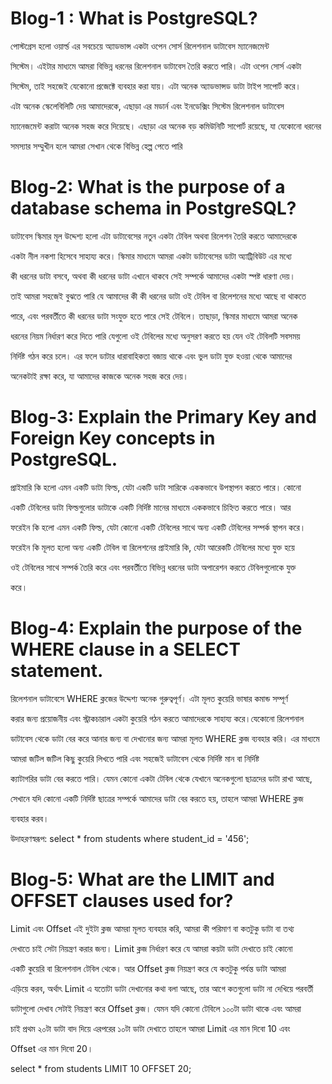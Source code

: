 # Blog-1 : What is PostgreSQL?


পোস্টগ্রেস হলো ওয়ার্ল্ড এর সবচেয়ে অ্যাডভান্স একটা ওপেন সোর্স রিলেশনাল ডাটাবেস ম্যানেজমেন্ট 

সিস্টেম। এইটার মাধ্যমে আমরা বিভিন্ন ধরনের রিলেশনাল ডাটাবেস তৈরি করতে পারি। এটা ওপেন সোর্স একটা 

সিস্টেম, তাই সহজেই যেকোনো প্রজেক্টে ব্যবহার করা যায়। এটা অনেক অ্যাডভান্সড ডাটা টাইপ সাপোর্ট করে। 

এটা অনেক স্কেলেবিলিটি দেয় আমাদেরকে, এছাড়া এর মডার্ন এবং ইনডেক্সিং সিস্টেম রিলেশনাল ডাটাবেস 

ম্যানেজমেন্ট করাটা অনেক সহজ করে দিয়েছে। এছাড়া এর অনেক বড় কমিউনিটি সাপোর্ট রয়েছে, যা যেকোনো ধরনের 

সমস্যার সম্মুখীন হলে আমরা সেখান থেকে বিভিন্ন হেল্প পেতে পারি


# Blog-2: What is the purpose of a database schema in PostgreSQL?

ডাটাবেস স্কিমার মূল উদ্দেশ্য হলো  এটা ডাটাবেসের নতুন একটা টেবিল অথবা রিলেশন তৈরি করতে আমাদেরকে

একটা নীল নকশা হিসেবে সাহায্য করে। স্কিমার মাধ্যমে আমরা একটা ডাটাবেসের ডাটা অ্যাট্রিবিউট এর মধ্যে 

কী ধরনের ডাটা বসবে, অথবা কী ধরনের ডাটা এখানে থাকবে  সেই সম্পর্কে আমাদের একটা স্পষ্ট ধারণা দেয়। 

তাই আমরা সহজেই বুঝতে পারি যে আমাদের কী কী ধরনের ডাটা ওই টেবিল বা রিলেশনের মধ্যে আছে বা থাকতে 

পারে, এবং পরবর্তীতে কী ধরনের ডাটা সংযুক্ত হতে পারে সেই টেবিলে। তাছাড়া, স্কিমার মাধ্যমে আমরা অনেক 

ধরনের নিয়ম নির্ধারণ করে দিতে পারি যেগুলো ওই টেবিলের মধ্যে অনুসরণ করতে হয় যেন ওই টেবিলটি সবসময় 

নির্দিষ্ট গঠন করে চলে। এর ফলে ডাটার ধারাবাহিকতা বজায় থাকে এবং ভুল ডাটা যুক্ত হওয়া থেকে আমাদের 

অনেকটাই রক্ষা করে, যা আমাদের কাজকে অনেক সহজ করে দেয়।



# Blog-3: Explain the Primary Key and Foreign Key concepts in PostgreSQL.

প্রাইমারি কি হলো এমন একটি ডাটা ফিল্ড, যেটা একটি ডাটা সারিকে এককভাবে উপস্থাপন করতে পারে। কোনো 

একটি টেবিলের ডাটা ফিল্ডগুলোর ডাটাকে একটি নির্দিষ্ট মানের মাধ্যমে এককভাবে চিহ্নিত করতে পারে। আর 

ফরেইন কি হলো এমন একটি ফিল্ড, যেটা কোনো একটি টেবিলের সাথে অন্য একটি টেবিলের সম্পর্ক স্থাপন করে। 

ফরেইন কি মূলত হলো অন্য একটি টেবিল বা রিলেশনের প্রাইমারি কি, যেটা আরেকটি টেবিলের মধ্যে যুক্ত হয়ে 

ওই টেবিলের সাথে সম্পর্ক তৈরি করে এবং পরবর্তীতে বিভিন্ন ধরনের ডাটা অপারেশন করতে টেবিলগুলোকে যুক্ত 

করে।



# Blog-4: Explain the purpose of the WHERE clause in a SELECT statement.

রিলেশনাল ডাটাবেসে WHERE ক্লজের উদ্দেশ্য অনেক গুরুত্বপূর্ণ। এটা মূলত কুয়েরি ভাষার কমান্ড সম্পূর্ণ 

করার জন্য প্রয়োজনীয় এবং স্ট্রাকচারাল একটা কুয়েরি গঠন করতে আমাদেরকে সাহায্য করে।যেকোনো রিলেশনাল 

ডাটাবেস থেকে ডাটা বের করে আনার জন্য বা দেখানোর জন্য আমরা মূলত WHERE ক্লজ ব্যবহার করি। এর মাধ্যমে 

আমরা জটিল জটিল কিছু কুয়েরি লিখতে পারি এবং সহজেই ডাটাবেস থেকে নির্দিষ্ট মান বা নির্দিষ্ট 

ক্যাটাগরির ডাটা বের করতে পারি। যেমন কোনো একটা টেবিল থেকে যেখানে অনেকগুলো ছাত্রদের ডাটা রাখা আছে, 

সেখানে যদি কোনো একটি নির্দিষ্ট ছাত্রের সম্পর্কে আমাদের ডাটা বের করতে হয়, তাহলে আমরা WHERE ক্লজ 

ব্যবহার করব। 

উদাহরণস্বরূপ: select * from students where student_id = '456';



# Blog-5: What are the LIMIT and OFFSET clauses used for?

Limit এবং Offset এই দুইটা ক্লজ আমরা মূলত ব্যবহার করি, আমরা কী পরিমাণ বা কতটুকু ডাটা বা তথ্য 

দেখাতে চাই সেটা নিয়ন্ত্রণ করার জন্য। Limit ক্লজ নির্ধারণ করে যে আমরা কয়টা ডাটা দেখাতে চাই কোনো 

একটি কুয়েরি বা রিলেশনাল টেবিল থেকে। আর Offset ক্লজ নিয়ন্ত্রণ করে যে কতটুকু পর্যন্ত ডাটা আমরা 

এড়িয়ে করব, অর্থাৎ Limit এ যতোটা ডাটা দেখানোর কথা বলা আছে, তার আগে কতগুলো ডাটা না দেখিয়ে পরবর্তী 

ডাটাগুলো দেখাব সেটাই নিয়ন্ত্রণ করে Offset ক্লজ। যেমন যদি কোনো টেবিলে ১০০টা ডাটা থাকে এবং আমরা 

চাই প্রথম ২০টা ডাটা বাদ দিয়ে এরপরের ১০টা ডাটা দেখাতে  তাহলে আমরা Limit এর মান দিবো 10 এবং 

Offset এর মান দিবো 20। 

select * from students LIMIT 10 OFFSET 20;
